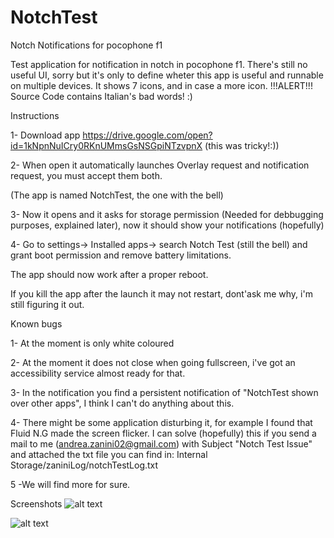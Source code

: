 # NotchTest
Notch Notifications for pocophone f1


Test application for notification in notch in pocophone f1.
There's still no useful UI, sorry but it's only to define wheter this app is useful and runnable on multiple devices.
It shows 7 icons, and in case a more icon.
!!!ALERT!!! Source Code contains Italian's bad words! :)

Instructions

1- Download app  https://drive.google.com/open?id=1kNpnNuICry0RKnUMmsGsNSGpiNTzvpnX (this was tricky!:))

2- When open it automatically launches Overlay request and notification request, you must accept them both. 

(The app is named NotchTest, the one with the bell)

3- Now it opens and it asks for storage permission (Needed for debbugging purposes, explained later), now it should show your notifications (hopefully)

4- Go to settings-> Installed apps-> search Notch Test (still the bell) and grant boot permission and remove battery limitations.

The app should now work after a proper reboot.

If you kill the app after the launch it may not restart, dont'ask me why, i'm still figuring it out.

Known bugs

1- At the moment is only white coloured

2- At the moment it does not close when going fullscreen, i've got an accessibility service almost ready for that.

3- In the notification you find a persistent notification of "NotchTest shown over other apps", I think I can't do anything about this.

4- There might be some application disturbing it, for example I found that Fluid N.G made the screen flicker.
    I can solve (hopefully) this if you send a mail to me (andrea.zanini02@gmail.com) with Subject "Notch Test Issue" and attached the txt file you can find in:
    Internal Storage/zaniniLog/notchTestLog.txt

5 -We will find more for sure.

Screenshots
![alt text](https://github.com/andrezanna/NotchTest/blob/master/QuickMemo_2019_03_02-15-09-28.jpg)


![alt text](https://github.com/andrezanna/NotchTest/blob/master/IMG_20190303_113941.jpg)

